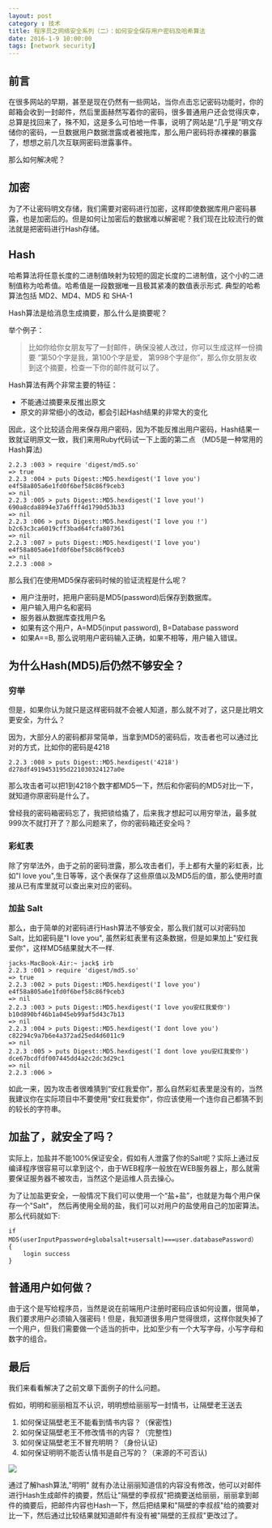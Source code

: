 ```yaml
---
layout: post
category : 技术
title: 程序员之网络安全系列（二）：如何安全保存用户密码及哈希算法 
date: 2016-1-9 10:00:00
tags: [network security]
---
```



## 前言

在很多网站的早期，甚至是现在仍然有一些网站，当你点击忘记密码功能时，你的邮箱会收到一封邮件，然后里面赫然写着你的密码，很多普通用户还会觉得庆幸，总算是找回来了，殊不知，这是多么可怕地一件事，说明了网站是“几乎是”明文存储你的密码，一旦数据用户数据泄露或者被拖库，那么用户密码将赤裸裸的暴露了，想想之前几次互联网密码泄露事件。

那么如何解决呢？

## 加密

为了不让密码明文存储，我们需要对密码进行加密，这样即使数据库用户密码暴露，也是加密后的。但是如何让加密后的数据难以解密呢？我们现在比较流行的做法就是把密码进行Hash存储。

## Hash

哈希算法将任意长度的二进制值映射为较短的固定长度的二进制值，这个小的二进制值称为哈希值。哈希值是一段数据唯一且极其紧凑的数值表示形式. 典型的哈希算法包括 MD2、MD4、MD5 和 SHA-1

Hash算法是给消息生成摘要，那么什么是摘要呢？

举个例子：
> 比如你给你女朋友写了一封邮件，确保没被人改过，你可以生成这样一份摘要 “第50个字是我，第100个字是爱， 第998个字是你”，那么你女朋友收到这个摘要，检查一下你的邮件就可以了。

Hash算法有两个非常主要的特征：

* 不能通过摘要来反推出原文
* 原文的非常细小的改动，都会引起Hash结果的非常大的变化

因此，这个比较适合用来保存用户密码，因为不能反推出用户密码，Hash结果一致就证明原文一致，我们来用Ruby代码试一下上面的第二点 （MD5是一种常用的Hash算法)

    2.2.3 :003 > require 'digest/md5.so'
    => true
    2.2.3 :004 > puts Digest::MD5.hexdigest('I love you')
    e4f58a805a6e1fd0f6bef58c86f9ceb3
    => nil
    2.2.3 :005 > puts Digest::MD5.hexdigest('I love you!')
    690a8cda8894e37a6fff4d1790d53b33
    => nil
    2.2.3 :006 > puts Digest::MD5.hexdigest('I love you !')
    b2c63c3ca6019cff3bad64fcfa807361
    => nil
    2.2.3 :007 > puts Digest::MD5.hexdigest('I love you')
    e4f58a805a6e1fd0f6bef58c86f9ceb3
    => nil
    2.2.3 :008 > 

那么我们在使用MD5保存密码时候的验证流程是什么呢？

* 用户注册时，把用户密码是MD5(password)后保存到数据库。
* 用户输入用户名和密码
* 服务器从数据库查找用户名
* 如果有这个用户，A=MD5(input password), B=Database password
* 如果A==B, 那么说明用户密码输入正确，如果不相等，用户输入错误。

## 为什么Hash(MD5)后仍然不够安全？

### 穷举
但是，如果你认为就只是这样密码就不会被人知道，那么就不对了，这只是比明文更安全，为什么？

因为，大部分人的密码都非常简单，当拿到MD5的密码后，攻击者也可以通过比对的方式，比如你的密码是4218

    2.2.3 :008 > puts Digest::MD5.hexdigest('4218')
    d278df4919453195d221030324127a0e
    
那么攻击者可以把1到4218个数字都MD5一下，然后和你密码的MD5对比一下，就知道你原密码是什么了。

曾经我的密码箱密码忘了，我把锁给撬了，后来我才想起可以用穷举法，最多就999次不就打开了？那么问题来了，你的密码箱还安全吗？

### 彩虹表

除了穷举法外，由于之前的密码泄露，那么攻击者们，手上都有大量的彩虹表，比如"I love you",生日等等，这个表保存了这些原值以及MD5后的值，那么使用时直接从已有库里就可以查出来对应的密码。

### 加盐 Salt

那么，由于简单的对密码进行Hash算法不够安全，那么我们就可以对密码加Salt，比如密码是"I love you", 虽然彩虹表里有这条数据，但是如果加上"安红我爱你"，这样MD5结果就大不一样.

    jacks-MacBook-Air:~ jack$ irb
    2.2.3 :001 > require 'digest/md5.so'
    => true
    2.2.3 :002 > puts Digest::MD5.hexdigest('I love you')
    e4f58a805a6e1fd0f6bef58c86f9ceb3
    => nil
    2.2.3 :003 > puts Digest::MD5.hexdigest('I love you安红我爱你')
    b10d890bf46b1a045eb99af5d43c7b13
    => nil
    2.2.3 :004 > puts Digest::MD5.hexdigest('I dont love you')
    c82294c9a7b6e4a372ad25ed4d6011c9
    => nil
    2.2.3 :005 > puts Digest::MD5.hexdigest('I dont love you安红我爱你')
    dce67bcdfdf007445dd4a2c2dc3d29c1
    => nil
    2.2.3 :006 >
    
如此一来，因为攻击者很难猜到“安红我爱你”，那么自然彩虹表里是没有的，当然我建议你在实际项目中不要使用"安红我爱你"，你应该使用一个连你自己都猜不到的较长的字符串。

## 加盐了，就安全了吗？

实际上，加盐并不能100%保证安全，假如有人泄露了你的Salt呢？实际上通过反编译程序很容易可以拿到这个，由于WEB程序一般放在WEB服务器上，那么就需要保证服务器不被攻击，当然这个是运维人员去操心。

为了让加盐更安全，一般情况下我们可以使用一个“盐+盐”，也就是为每个用户保存一个"Salt"， 然后再使用全局的盐，我们可以对用户的盐使用自己的加密算法。那么代码就如下:

    if MD5(userInputPpassword+globalsalt+usersalt)===user.databasePassword） 
    {
        login success
    }
    

## 普通用户如何做？

由于这个是写给程序员，当然是说在前端用户注册时密码应该如何设置，很简单，我们要求用户必须输入强密码！但是，我知道很多用户觉得很烦，这样你就失掉了一个用户，但我们需要做一个适当的折中，比如至少有一个大写字母，小写字母和数字的组合。

## 最后

我们来看看解决了之前文章下面例子的什么问题。

假如，明明和丽丽相互不认识，明明想给丽丽写一封情书，让隔壁老王送去

1. 如何保证隔壁老王不能看到情书内容？（保密性)
2. 如何保证隔壁老王不修改情书的内容？（完整性)
3. 如何保证隔壁老王不冒充明明？（身份认证)
4. 如何保证明明不能否认情书是自己写的？（来源的不可否认)

<img class="img-responsive" src="https://cdn.jsdelivr.net/gh/wangdeshui/blogpics@master/security/security-1.png" />

通过了解hash算法,"明明" 就有办法让丽丽知道信的内容没有修改，他可以对邮件进行Hash生成邮件的摘要，然后让"隔壁的李叔叔"把摘要送给丽丽，丽丽拿到邮件的摘要后，把邮件内容也Hash一下，然后把结果和"隔壁的李叔叔"给的摘要对比一下，然后通过比较结果就知道邮件有没有被"隔壁的王叔叔"更改过了。